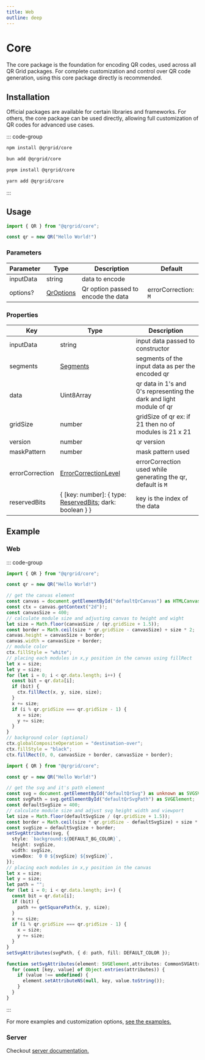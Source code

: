 ```yaml
---
title: Web
outline: deep
---
```


# Core

The core package is the foundation for encoding QR codes, used across all QR Grid packages. For complete customization and control over QR code generation, using this core package directly is recommended.

## Installation

Official packages are available for certain libraries and frameworks. For others, the core package can be used directly, allowing full customization of QR codes for advanced use cases.

::: code-group

```sh [npm]
npm install @qrgrid/core
```

```sh [bun]
bun add @qrgrid/core
```

```sh [pnpm]
pnpm install @qrgrid/core
```

```sh [yarn]
yarn add @qrgrid/core
```

:::

## Usage

```typescript
import { QR } from "@qrgrid/core";

const qr = new QR("Hello World!")
```

### Parameters

| Parameter | Type                                                        | Description    | Default               |
| --------- | ----------------------------------------------------------- | -------------- | --------------------- |
| inputData | string                                                      | data to encode |                       |
| options?  | [QrOptions](https://github.com/yadav-saurabh/qrGrid/blob/main/packages/core/src/qr.ts#L43-L48) | Qr option passed to encode the data | errorCorrection: `M`  |

### Properties

| Key               | Type                                                        | Description                      |
| ----------------- | ----------------------------------------------------------- | -------------------------------- |
| inputData         | string                                                      | input data passed to constructor |
| segments          | [Segments](https://github.com/yadav-saurabh/qrGrid/blob/main/packages/core/src/segment.ts#L17) | segments of the input data as per the encoded qr |
| data             | Uint8Array                           | qr data in 1's and 0's representing the dark and light module of qr |
| gridSize         | number                             | gridSize of qr ex: if 21 then no of modules is 21 x 21 |
| version          | number                                 | qr version |
| maskPattern      | number                             | mask pattern used |
| errorCorrection  | [ErrorCorrectionLevel](https://github.com/yadav-saurabh/qrGrid/blob/main/packages/core/src/enums.ts#L9) | errorCorrection used while generating the qr, default is `M` |
| reservedBits  | { [key: number]: { type: [ReservedBits](https://github.com/yadav-saurabh/qrGrid/blob/main/packages/core/src/enums.ts#L34); dark: boolean } }  | key is the index of the data |

## Example

### Web

::: code-group

```typescript [canvas]
import { QR } from "@qrgrid/core";

const qr = new QR("Hello World!")

// get the canvas element
const canvas = document.getElementById("defaultQrCanvas") as HTMLCanvasElement;
const ctx = canvas.getContext("2d")!;
const canvasSize = 400;
// calculate module size and adjusting canvas to height and wight 
let size = Math.floor(canvasSize / (qr.gridSize + 1.5));
const border = Math.ceil(size * qr.gridSize - canvasSize) + size * 2;
canvas.height = canvasSize + border;
canvas.width = canvasSize + border;
// module color
ctx.fillStyle = "white";
// placing each modules in x,y position in the canvas using fillRect
let x = size;
let y = size;
for (let i = 0; i < qr.data.length; i++) {
  const bit = qr.data[i];
  if (bit) {
    ctx.fillRect(x, y, size, size);
  }
  x += size;
  if (i % qr.gridSize === qr.gridSize - 1) {
    x = size;
    y += size;
  }
}
// background color (optional)
ctx.globalCompositeOperation = "destination-over";
ctx.fillStyle = "black";
ctx.fillRect(0, 0, canvasSize + border, canvasSize + border);
```

```typescript [svg]
import { QR } from "@qrgrid/core";

const qr = new QR("Hello World!")

// get the svg and it's path element
const svg = document.getElementById("defaultQrSvg") as unknown as SVGSVGElement;
const svgPath = svg.getElementById("defaultQrSvgPath") as SVGElement;
const defaultSvgSize = 400;
// calculate module size and adjust svg height width and viewport 
let size = Math.floor(defaultSvgSize / (qr.gridSize + 1.5));
const border = Math.ceil(size * qr.gridSize - defaultSvgSize) + size * 2;
const svgSize = defaultSvgSize + border;
setSvgAttributes(svg, {
  style: `background:${DEFAULT_BG_COLOR}`,
  height: svgSize,
  width: svgSize,
  viewBox: `0 0 ${svgSize} ${svgSize}`,
});
// placing each modules in x,y position in the canvas
let x = size;
let y = size;
let path = "";
for (let i = 0; i < qr.data.length; i++) {
  const bit = qr.data[i];
  if (bit) {
    path += getSquarePath(x, y, size);
  }
  x += size;
  if (i % qr.gridSize === qr.gridSize - 1) {
    x = size;
    y += size;
  }
}
setSvgAttributes(svgPath, { d: path, fill: DEFAULT_COLOR });

function setSvgAttributes(element: SVGElement,attributes: CommonSVGAttributes) {
  for (const [key, value] of Object.entries(attributes)) {
    if (value !== undefined) {
      element.setAttributeNS(null, key, value.toString());
    }
  }
}
```

:::

For more examples and customization options, [see the examples.](https://github.com/yadav-saurabh/qrGrid/tree/main/examples/web)

### Server

Checkout [server documentation.](./server)
